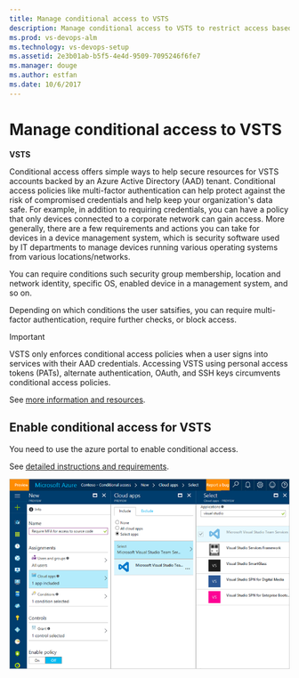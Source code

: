 ```yaml
---
title: Manage conditional access to VSTS
description: Manage conditional access to VSTS to restrict access based on multi-factor authentication
ms.prod: vs-devops-alm
ms.technology: vs-devops-setup
ms.assetid: 2e3b01ab-b5f5-4e4d-9509-7095246f6fe7
ms.manager: douge
ms.author: estfan
ms.date: 10/6/2017
---
```


#	Manage conditional access to VSTS

**VSTS**

Conditional access offers simple ways to help secure resources for VSTS accounts backed by an Azure Active 
Directory (AAD) tenant.  Conditional access policies like multi-factor 
authentication can help protect against the risk of compromised credentials and help keep your organization's data safe. 
For example, in addition to requiring credentials, you can have a policy that only devices connected to a corporate network 
can gain access.  More generally, there are a few requirements and actions you can take for devices in a device 
management system, which is security software used by IT departments to manage devices running various operating systems 
from various locations/networks.

You can require conditions such security group membership, location and network identity, specific OS, enabled device 
in a management system, and so on.

Depending on which conditions the user satsifies, you can require multi-factor authentication, require further checks, 
or block access.

> [!IMPORTANT] 
> VSTS only enforces conditional access policies when a user signs into services with their AAD credentials. 
> Accessing VSTS using personal access tokens (PATs), alternate authentication, OAuth, and SSH keys circumvents 
> conditional access policies.

See [more information and resources](https://docs.microsoft.com/en-us/azure/active-directory/active-directory-conditional-access).


## Enable conditional access for VSTS

You need to use the azure portal to enable conditional access.

See [detailed instructions and requirements](https://docs.microsoft.com/en-us/azure/active-directory/active-directory-conditional-access-azuread-connected-apps).

![azure portal turning on conditional access for VSTS](_img/_shared/azure-conditional-access-738.png)

